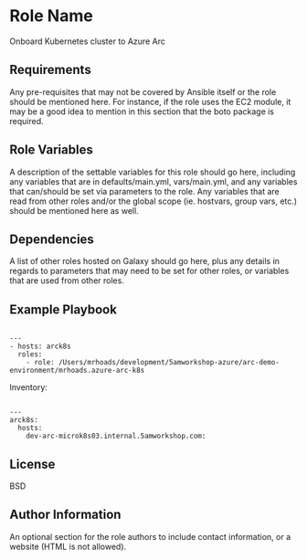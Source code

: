 Role Name
=========

Onboard Kubernetes cluster to Azure Arc

Requirements
------------

Any pre-requisites that may not be covered by Ansible itself or the role should be mentioned here. For instance, if the role uses the EC2 module, it may be a good idea to mention in this section that the boto package is required.

Role Variables
--------------

A description of the settable variables for this role should go here, including any variables that are in defaults/main.yml, vars/main.yml, and any variables that can/should be set via parameters to the role. Any variables that are read from other roles and/or the global scope (ie. hostvars, group vars, etc.) should be mentioned here as well.

Dependencies
------------

A list of other roles hosted on Galaxy should go here, plus any details in regards to parameters that may need to be set for other roles, or variables that are used from other roles.

Example Playbook
----------------

```

---
- hosts: arck8s
  roles:
    - role: /Users/mrhoads/development/5amworkshop-azure/arc-demo-environment/mrhoads.azure-arc-k8s
```


Inventory:
```

---
arck8s:
  hosts:
    dev-arc-microk8s03.internal.5amworkshop.com:

```

License
-------

BSD

Author Information
------------------

An optional section for the role authors to include contact information, or a website (HTML is not allowed).

